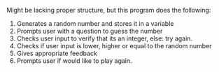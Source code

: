Might be lacking proper structure, but this program does the following:

1. Generates a random number and stores it in a variable
2. Prompts user with a question to guess the number
3. Checks user input to verify that its an integer, else: try again.
4. Checks if user input is lower, higher or equal to the random number
5. Gives appropriate feedback
6. Prompts user if would like to play again.
